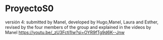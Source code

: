 # ProyectoS0
versión 4: submitted by Manel, developed by Hugo,Manel, Laura and Esther, revised by the four members of the group and explained in the videos by Manel
https://youtu.be/_zU3Fcti1Iw?si=OYR9fTg9d6K--Jnw




